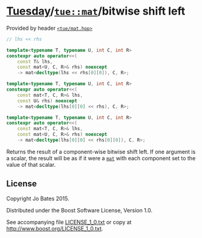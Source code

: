 [Tuesday](../../../README.md)/[`tue::mat`](../../headers/mat.md)/bitwise shift left
===================================================================================
Provided by header [`<tue/mat.hpp>`](../../headers/mat.md)

```c++
// lhs << rhs

template<typename T, typename U, int C, int R>
constexpr auto operator<<(
    const T& lhs,
    const mat<U, C, R>& rhs) noexcept
    -> mat<decltype(lhs << rhs[0][0]), C, R>;

template<typename T, typename U, int C, int R>
constexpr auto operator<<(
    const mat<T, C, R>& lhs,
    const U& rhs) noexcept
    -> mat<decltype(lhs[0][0] << rhs), C, R>;

template<typename T, typename U, int C, int R>
constexpr auto operator<<(
    const mat<T, C, R>& lhs,
    const mat<U, C, R>& rhs) noexcept
    -> mat<decltype(lhs[0][0] << rhs[0][0]), C, R>;
```

Returns the result of a component-wise bitwise shift left. If one argument is a
scalar, the result will be as if it were a [`mat`](../../headers/mat.md) with
each component set to the value of that scalar.

License
-------
Copyright Jo Bates 2015.

Distributed under the Boost Software License, Version 1.0.

See accompanying file [LICENSE_1_0.txt](../../../LICENSE_1_0.txt) or copy at
http://www.boost.org/LICENSE_1_0.txt.
